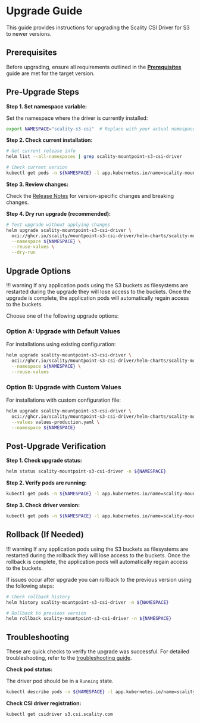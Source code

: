 # Upgrade Guide

This guide provides instructions for upgrading the Scality CSI Driver for S3 to newer versions.

## Prerequisites

Before upgrading, ensure all requirements outlined in the **[Prerequisites](prerequisites.md)** guide are met for the target version.

## Pre-Upgrade Steps

**Step 1. Set namespace variable:**

Set the namespace where the driver is currently installed:

```bash
export NAMESPACE="scality-s3-csi"  # Replace with your actual namespace
```

**Step 2. Check current installation:**

```bash
# Get current release info
helm list --all-namespaces | grep scality-mountpoint-s3-csi-driver

# Check current version
kubectl get pods -n ${NAMESPACE} -l app.kubernetes.io/name=scality-mountpoint-s3-csi-driver -o jsonpath='{.items[0].spec.containers[0].image}'
```

**Step 3. Review changes:**

Check the [Release Notes](../release-notes.md) for version-specific changes and breaking changes.

**Step 4. Dry run upgrade (recommended):**

```bash
# Test upgrade without applying changes
helm upgrade scality-mountpoint-s3-csi-driver \
  oci://ghcr.io/scality/mountpoint-s3-csi-driver/helm-charts/scality-mountpoint-s3-csi-driver \
  --namespace ${NAMESPACE} \
  --reuse-values \
  --dry-run
```

## Upgrade Options

!!! warning
    If any application pods using the S3 buckets as filesystems are restarted during the upgrade they will lose access to the buckets.
    Once the upgrade is complete, the application pods will automatically regain access to the buckets.

Choose one of the following upgrade options:

### Option A: Upgrade with Default Values

For installations using existing configuration:

```bash
helm upgrade scality-mountpoint-s3-csi-driver \
  oci://ghcr.io/scality/mountpoint-s3-csi-driver/helm-charts/scality-mountpoint-s3-csi-driver \
  --namespace ${NAMESPACE} \
  --reuse-values
```

### Option B: Upgrade with Custom Values

For installations with custom configuration file:

```bash
helm upgrade scality-mountpoint-s3-csi-driver \
  oci://ghcr.io/scality/mountpoint-s3-csi-driver/helm-charts/scality-mountpoint-s3-csi-driver \
  --values values-production.yaml \
  --namespace ${NAMESPACE}
```

## Post-Upgrade Verification

**Step 1. Check upgrade status:**

```bash
helm status scality-mountpoint-s3-csi-driver -n ${NAMESPACE}
```

**Step 2. Verify pods are running:**

```bash
kubectl get pods -n ${NAMESPACE} -l app.kubernetes.io/name=scality-mountpoint-s3-csi-driver
```

**Step 3. Check driver version:**

```bash
kubectl get pods -n ${NAMESPACE} -l app.kubernetes.io/name=scality-mountpoint-s3-csi-driver -o jsonpath='{.items[0].spec.containers[0].image}'
```

## Rollback (If Needed)

!!! warning
    If any application pods using the S3 buckets as filesystems are restarted during the rollback they will lose access to the buckets.
    Once the rollback is complete, the application pods will automatically regain access to the buckets.

If issues occur after upgrade you can rollback to the previous version using the following steps:

```bash
# Check rollback history
helm history scality-mountpoint-s3-csi-driver -n ${NAMESPACE}

# Rollback to previous version
helm rollback scality-mountpoint-s3-csi-driver -n ${NAMESPACE}
```

## Troubleshooting

These are quick checks to verify the upgrade was successful. For detailed troubleshooting, refer to the [troubleshooting guide](../troubleshooting.md).

**Check pod status:**

The driver pod should be in a `Running` state.

```bash
kubectl describe pods -n ${NAMESPACE} -l app.kubernetes.io/name=scality-mountpoint-s3-csi-driver
```

**Check CSI driver registration:**

```bash
kubectl get csidriver s3.csi.scality.com
```
